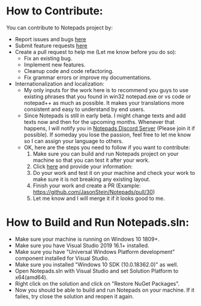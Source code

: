 ﻿# How to Contribute:

You can contribute to Notepads project by:
- Report issues and bugs [here](https://github.com/JasonStein/Notepads/issues)
- Submit feature requests [here](https://github.com/JasonStein/Notepads/issues)
- Create a pull request to help me (Let me know before you do so):
    * Fix an existing bug.
    * Implement new features.
    * Cleanup code and code refactoring.
    * Fix grammar errors or improve my documentations.
- Internationalization and localization:
    * My only inputs for the work here is to recommend you guys to use existing phrases that you found in win32 notepad.exe or vs code or notepad++ as much as possible. It makes your translations more consistent and easy to understand by end users.    
    * Since Notepads is still in early beta. I might change texts and add texts now and then for the upcoming months. Whenever that happens, I will notify you in [Notepads Discord Server](https://discord.gg/VqetCub) (Please join it if possible). If someday you lose the passion, feel free to let me know so I can assign your language to others.
    * OK, here are the steps you need to follow if you want to contribute:
        1. Make sure you can build and run Notepads project on your machine so that you can test it after your work.
        2. Click [here](https://github.com/JasonStein/Notepads/issues/33) and provide your information:
        3. Do your work and test it on your machine and check your work to make sure it is not breaking any existing layout.
        4. Finish your work and create a PR (Example: https://github.com/JasonStein/Notepads/pull/30)
        5. Let me know and I will merge it if it looks good to me.

# How to Build and Run Notepads.sln:
* Make sure your machine is running on Windows 10 1809+.
* Make sure you have Visual Studio 2019 16.1+ installed.
* Make sure you have "Universal Windows Platform development" component installed for Visual Studio.
* Make sure you installed "Windows 10 SDK (10.0.18362.0)" as well.
* Open Notepads.sln with Visual Studio and set Solution Platform to x64(amd64).
* Right click on the solution and click on "Restore NuGet Packages".
* Now you should be able to build and run Notepads on your machine. If it failes, try close the solution and reopen it again.